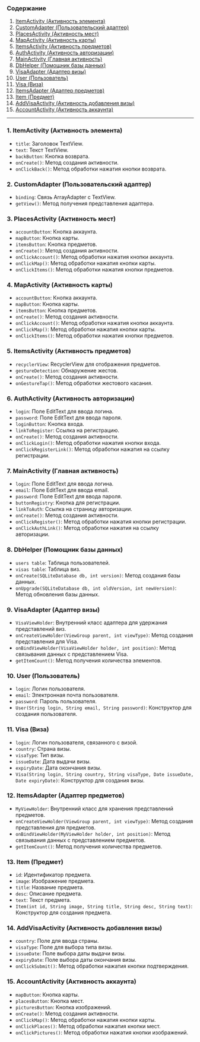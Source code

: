 ### Содержание

1. [ItemActivity (Активность элемента)](#1-itemactivity-активность-элемента)
2. [CustomAdapter (Пользовательский адаптер)](#2-customadapter-пользовательский-адаптер)
3. [PlacesActivity (Активность мест)](#3-placesactivity-активность-мест)
4. [MapActivity (Активность карты)](#4-mapactivity-активность-карты)
5. [ItemsActivity (Активность предметов)](#5-itemsactivity-активность-предметов)
6. [AuthActivity (Активность авторизации)](#6-authactivity-активность-авторизации)
7. [MainActivity (Главная активность)](#7-mainactivity-главная-активность)
8. [DbHelper (Помощник базы данных)](#8-dbhelper-помощник-базы-данных)
9. [VisaAdapter (Адаптер визы)](#9-visaadapter-адаптер-изы)
10. [User (Пользователь)](#10-user-пользователь)
11. [Visa (Виза)](#11-visa-виза)
12. [ItemsAdapter (Адаптер предметов)](#12-itemsadapter-адаптер-предметов)
13. [Item (Предмет)](#13-item-предмет)
14. [AddVisaActivity (Активность добавления визы)](#14-addvisaactivity-активность-добавления-изы)
15. [AccountActivity (Активность аккаунта)](#15-accountactivity-активность-аккаунта)

---

### 1. **ItemActivity (Активность элемента)**

- `title`: Заголовок TextView.
- `text`: Текст TextView.
- `backButton`: Кнопка возврата.
- `onCreate()`: Метод создания активности.
- `onClickBack()`: Метод обработки нажатия кнопки возврата.

### 2. **CustomAdapter (Пользовательский адаптер)**

- `binding`: Связь ArrayAdapter с TextView.
- `getView()`: Метод получения представления адаптера.

### 3. **PlacesActivity (Активность мест)**

- `accountButton`: Кнопка аккаунта.
- `mapButton`: Кнопка карты.
- `itemsButton`: Кнопка предметов.
- `onCreate()`: Метод создания активности.
- `onClickAccount()`: Метод обработки нажатия кнопки аккаунта.
- `onClickMap()`: Метод обработки нажатия кнопки карты.
- `onClickItems()`: Метод обработки нажатия кнопки предметов.

### 4. **MapActivity (Активность карты)**

- `accountButton`: Кнопка аккаунта.
- `mapButton`: Кнопка карты.
- `itemsButton`: Кнопка предметов.
- `onCreate()`: Метод создания активности.
- `onClickAccount()`: Метод обработки нажатия кнопки аккаунта.
- `onClickMap()`: Метод обработки нажатия кнопки карты.
- `onClickItems()`: Метод обработки нажатия кнопки предметов.

### 5. **ItemsActivity (Активность предметов)**

- `recyclerView`: RecyclerView для отображения предметов.
- `gestureDetection`: Обнаружение жестов.
- `onCreate()`: Метод создания активности.
- `onGestureTap()`: Метод обработки жестового касания.

### 6. **AuthActivity (Активность авторизации)**

- `login`: Поле EditText для ввода логина.
- `password`: Поле EditText для ввода пароля.
- `loginButton`: Кнопка входа.
- `linkToRegister`: Ссылка на регистрацию.
- `onCreate()`: Метод создания активности.
- `onClickLogin()`: Метод обработки нажатия кнопки входа.
- `onClickRegisterLink()`: Метод обработки нажатия на ссылку регистрации.

### 7. **MainActivity (Главная активность)**

- `login`: Поле EditText для ввода логина.
- `email`: Поле EditText для ввода email.
- `password`: Поле EditText для ввода пароля.
- `buttonRegistry`: Кнопка для регистрации.
- `linkToAuth`: Ссылка на страницу авторизации.
- `onCreate()`: Метод создания активности.
- `onClickRegister()`: Метод обработки нажатия кнопки регистрации.
- `onClickAuthLink()`: Метод обработки нажатия на ссылку авторизации.

### 8. **DbHelper (Помощник базы данных)**

- `users table`: Таблица пользователей.
- `visas table`: Таблица виз.
- `onCreate(SQLiteDatabase db, int version)`: Метод создания базы данных.
- `onUpgrade(SQLiteDatabase db, int oldVersion, int newVersion)`: Метод обновления базы данных.

### 9. **VisaAdapter (Адаптер визы)**

- `VisaViewHolder`: Внутренний класс адаптера для удержания представлений виз.
- `onCreateViewHolder(ViewGroup parent, int viewType)`: Метод создания представления для Visa.
- `onBindViewHolder(VisaViewHolder holder, int position)`: Метод связывания данных с представлением Visa.
- `getItemCount()`: Метод получения количества элементов.

### 10. **User (Пользователь)**

- `login`: Логин пользователя.
- `email`: Электронная почта пользователя.
- `password`: Пароль пользователя.
- `User(String login, String email, String password)`: Конструктор для создания пользователя.

### 11. **Visa (Виза)**

- `login`: Логин пользователя, связанного с визой.
- `country`: Страна визы.
- `visaType`: Тип визы.
- `issueDate`: Дата выдачи визы.
- `expiryDate`: Дата окончания визы.
- `Visa(String login, String country, String visaType, Date issueDate, Date expiryDate)`: Конструктор для создания визы.

### 12. **ItemsAdapter (Адаптер предметов)**

- `MyViewHolder`: Внутренний класс для хранения представлений предметов.
- `onCreateViewHolder(ViewGroup parent, int viewType)`: Метод создания представления для предметов.
- `onBindViewHolder(MyViewHolder holder, int position)`: Метод связывания данных с представлением предметов.
- `getItemCount()`: Метод получения количества предметов.

### 13. **Item (Предмет)**

- `id`: Идентификатор предмета.
- `image`: Изображение предмета.
- `title`: Название предмета.
- `desc`: Описание предмета.
- `text`: Текст предмета.
- `Item(int id, String image, String title, String desc, String text)`: Конструктор для создания предмета.

### 14. **AddVisaActivity (Активность добавления визы)**

- `country`: Поле для ввода страны.
- `visaType`: Поле для выбора типа визы.
- `issueDate`: Поле выбора даты выдачи визы.
- `expiryDate`: Поле выбора даты окончания визы.
- `onClickSubmit()`: Метод обработки нажатия кнопки подтверждения.

### 15. **AccountActivity (Активность аккаунта)**

- `mapButton`: Кнопка карты.
- `placesButton`: Кнопка мест.
- `picturesButton`: Кнопка изображений.
- `onCreate()`: Метод создания активности.
- `onClickMap()`: Метод обработки нажатия кнопки карты.
- `onClickPlaces()`: Метод обработки нажатия кнопки мест.
- `onClickPictures()`: Метод обработки нажатия кнопки изображений.
